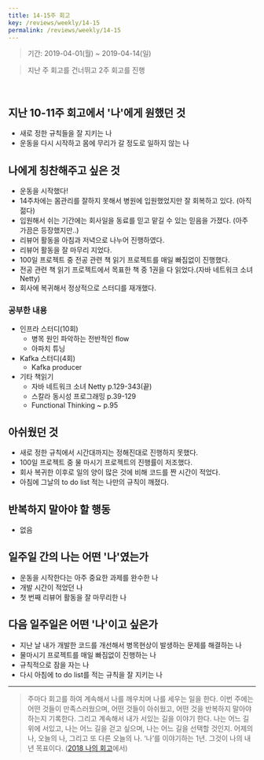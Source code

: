 ```yaml
---
title: 14-15주 회고
key: /reviews/weekly/14-15
permalink: /reviews/weekly/14-15
---
```


> 기간: 2019-04-01(월) ~ 2019-04-14(일)

> 지난 주 회고를 건너뛰고 2주 회고를 진행
<br/>

## 지난 10-11주 회고에서 '나'에게 원했던 것
- 새로 정한 규칙들을 잘 지키는 나
- 운동을 다시 시작하고 몸에 무리가 갈 정도로 일하지 않는 나

## 나에게 칭찬해주고 싶은 것
- 운동을 시작했다!
- 14주차에는 몸관리를 잘하지 못해서 병원에 입원했었지만 잘 회복하고 있다. (아직 젊다)
- 입원해서 쉬는 기간에는 회사일을 동료를 믿고 맡길 수 있는 믿음을 가졌다. (아주 가끔은 등장했지만..)
- 리뷰어 활동을 아침과 저녁으로 나누어 진행하였다.
- 리뷰어 활동을 잘 마무리 지었다.
- 100일 프로젝트 중 전공 관련 책 읽기 프로젝트를 매일 빠짐없이 진행했다.
- 전공 관련 책 읽기 프로젝트에서 목표한 책 중 1권을 다 읽었다.(자바 네트워크 소녀 Netty)
- 회사에 복귀해서 정상적으로 스터디를 재개했다.

### 공부한 내용
- 인프라 스터디(10회)
  - 병목 원인 파악하는 전반적인 flow
  - 아파치 튜닝
- Kafka 스터디(4회)
  - Kafka producer
- 기타 책읽기
  - 자바 네트워크 소녀 Netty p.129-343(끝)
  - 스칼라 동시성 프로그래밍 p.39-129
  - Functional Thinking ~ p.95

## 아쉬웠던 것
- 새로 정한 규칙에서 시간대까지는 정해진대로 진행하지 못했다.
- 100일 프로젝트 중 물 마시기 프로젝트의 진행률이 저조했다.
- 회사 복귀한 이후로 일의 양이 많은 것에 비해 코드를 짠 시간이 적었다.
- 아침에 그날의 to do list 적는 나만의 규칙이 깨졌다.

## 반복하지 말아야 할 행동
- 없음

## 일주일 간의 나는 어떤 '나'였는가
- 운동을 시작한다는 아주 중요한 과제를 완수한 나
- 개발 시간이 적었던 나
- 첫 번째 리뷰어 활동을 잘 마무리한 나

## 다음 일주일은 어떤 '나'이고 싶은가
- 지난 날 내가 개발한 코드를 개선해서 병목현상이 발생하는 문제를 해결하는 나
- 물마시기 프로젝트를 매일 빠짐없이 진행하는 나
- 규칙적으로 잠을 자는 나
- 다시 아침에 to do list를 적는 규칙을 잘 지키는 나


----

> 주마다 회고를 하여 계속해서 나를 깨우치며 나를 세우는 일을 한다. 이번 주에는 어떤 것들이 만족스러웠으며, 어떤 것들이 아쉬웠고, 어떤 것을 반복하지 말아야 하는지 기록한다. 그리고 계속해서 내가 서있는 길을 이야기 한다. 나는 어느 길 위에 서있고, 나는 어느 길을 걷고 싶으며, 나는 어느 길을 선택할 것인지. 어제의 나, 오늘의 나, 그리고 또 다른 오늘의 나. ‘나’를 이야기하는 1년. 그것이 나의 내년 목표이다. ([2018 나의 회고](https://ssosso.github.io/reviews/yearly/2018)에서)

